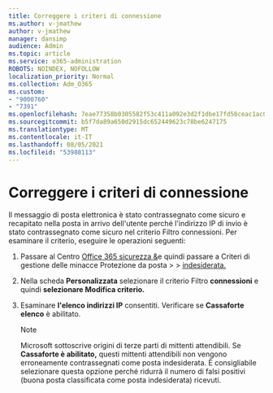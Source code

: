 ```yaml
---
title: Correggere i criteri di connessione
ms.author: v-jmathew
author: v-jmathew
manager: dansimp
audience: Admin
ms.topic: article
ms.service: o365-administration
ROBOTS: NOINDEX, NOFOLLOW
localization_priority: Normal
ms.collection: Adm_O365
ms.custom:
- "9000760"
- "7391"
ms.openlocfilehash: 7eae77358b0305582f53c411a092e3d2f1dbe17fd58ceac1ac00d5c07b3dd202
ms.sourcegitcommit: b5f7da89a650d2915dc652449623c78be6247175
ms.translationtype: MT
ms.contentlocale: it-IT
ms.lasthandoff: 08/05/2021
ms.locfileid: "53988113"
---
```

# <a name="fix-connection-policy"></a>Correggere i criteri di connessione

Il messaggio di posta elettronica è stato contrassegnato come sicuro e recapitato nella posta in arrivo dell'utente perché l'indirizzo IP di invio è stato contrassegnato come sicuro nel criterio Filtro connessioni. Per esaminare il criterio, eseguire le operazioni seguenti:

1. Passare al Centro [Office 365 sicurezza &](https://go.microsoft.com/fwlink/p/?linkid=2077143)e quindi passare a Criteri di gestione delle minacce Protezione da posta  >    >  [indesiderata.](https://go.microsoft.com/fwlink/?linkid=2101518)
2. Nella scheda **Personalizzata** selezionare il criterio Filtro **connessioni** e quindi **selezionare Modifica criterio.**
3. Esaminare **l'elenco indirizzi IP** consentiti. Verificare se **Cassaforte elenco** è abilitato.

    > [!NOTE]
    > Microsoft sottoscrive origini di terze parti di mittenti attendibili. Se **Cassaforte è abilitato,** questi mittenti attendibili non vengono erroneamente contrassegnati come posta indesiderata. È consigliabile selezionare questa opzione perché ridurrà il numero di falsi positivi (buona posta classificata come posta indesiderata) ricevuti.
